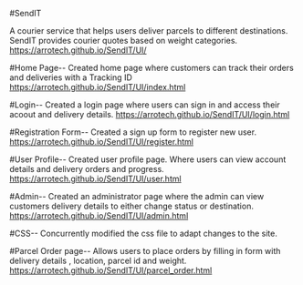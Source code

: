 #SendIT 

A courier service that helps users deliver parcels to different destinations. SendIT provides courier quotes based on weight categories.
https://arrotech.github.io/SendIT/UI/

#Home Page--
Created home page where customers can track their orders and deliveries with a Tracking ID
https://arrotech.github.io/SendIT/UI/index.html

#Login--
Created a login page where users can sign in and access their acoout and delivery details.
https://arrotech.github.io/SendIT/UI/login.html

#Registration Form--
Created a sign up form to register new user.
https://arrotech.github.io/SendIT/UI/register.html

#User Profile-- 
Created user profile page. Where users can view account details and delivery orders and progress.
https://arrotech.github.io/SendIT/UI/user.html

#Admin--
Created an administrator page where the admin can view customers delivery details to either change status or destination.
https://arrotech.github.io/SendIT/UI/admin.html

#CSS--
Concurrently modified the css file to adapt changes to the site.

#Parcel Order page--
Allows users to place orders by filling in form with delivery details , location, parcel id and weight.
https://arrotech.github.io/SendIT/UI/parcel_order.html






